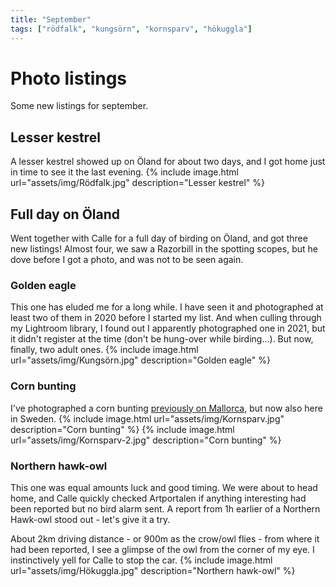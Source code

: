 ```yaml
---
title: "September"
tags: ["rödfalk", "kungsörn", "kornsparv", "hökuggla"]
---
```

# Photo listings
Some new listings for september.

## Lesser kestrel
A lesser kestrel showed up on Öland for about two days, and I got home just in
time to see it the last evening.
{% include image.html url="assets/img/Rödfalk.jpg" description="Lesser kestrel" %}

## Full day on Öland
Went together with Calle for a full day of birding on Öland, and got three new
listings! Almost four, we saw a Razorbill in the spotting scopes, but he dove
before I got a photo, and was not to be seen again.

### Golden eagle
This one has eluded me for a long while. I have seen it and photographed at
least two of them in 2020 before I started my list. And when culling through my
Lightroom library, I found out I apparently photographed one in 2021, but it
didn't register at the time (don't be hung-over while birding...). But now,
finally, two adult ones.
{% include image.html url="assets/img/Kungsörn.jpg" description="Golden eagle" %}

### Corn bunting
I've photographed a corn bunting [previously on Mallorca](https://macaulaylibrary.org/asset/555917281),
but now also here in Sweden.
{% include image.html url="assets/img/Kornsparv.jpg" description="Corn bunting" %}
{% include image.html url="assets/img/Kornsparv-2.jpg" description="Corn bunting" %}

### Northern hawk-owl
This one was equal amounts luck and good timing. We were about to head home, and
Calle quickly checked Artportalen if anything interesting had been reported but
no bird alarm sent. A report from 1h earlier of a Northern Hawk-owl stood out -
let's give it a try.

About 2km driving distance - or 900m as the crow/owl flies - from where it had been
reported, I see a glimpse of the owl from the corner of my eye. I instinctively
yell for Calle to stop the car.
{% include image.html url="assets/img/Hökuggla.jpg" description="Northern hawk-owl" %}
